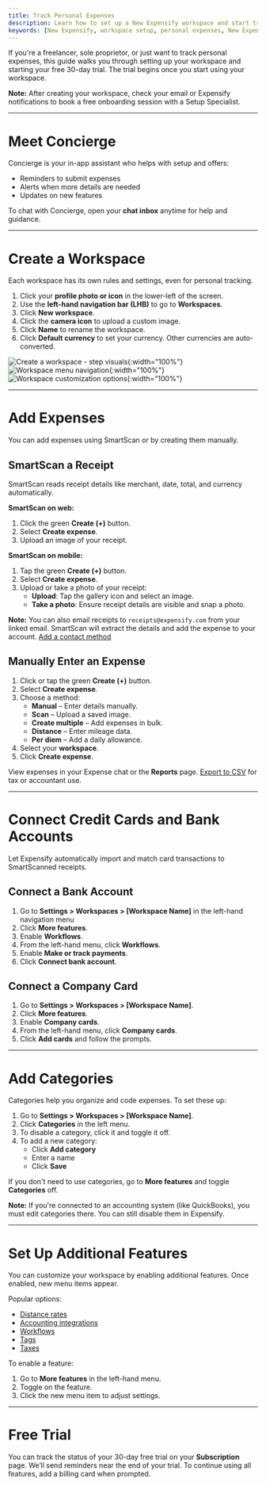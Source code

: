 ```yaml
---
title: Track Personal Expenses
description: Learn how to set up a New Expensify workspace and start tracking your personal or freelance expenses.
keywords: [New Expensify, workspace setup, personal expenses, New Expensify, SmartScan, categories, free trial]
---
```

<div id="new-expensify" markdown="1">

If you're a freelancer, sole proprietor, or just want to track personal expenses, this guide walks you through setting up your workspace and starting your free 30-day trial. The trial begins once you start using your workspace.

**Note:** After creating your workspace, check your email or Expensify notifications to book a free onboarding session with a Setup Specialist.

---

# Meet Concierge

Concierge is your in-app assistant who helps with setup and offers:
- Reminders to submit expenses
- Alerts when more details are needed
- Updates on new features

To chat with Concierge, open your **chat inbox** anytime for help and guidance.

---

# Create a Workspace

Each workspace has its own rules and settings, even for personal tracking.

1. Click your **profile photo or icon** in the lower-left of the screen.
2. Use the **left-hand navigation bar (LHB)** to go to **Workspaces**.
3. Click **New workspace**.
4. Click the **camera icon** to upload a custom image.
5. Click **Name** to rename the workspace.
6. Click **Default currency** to set your currency. Other currencies are auto-converted.

![Create a workspace - step visuals]({{site.url}}/assets/images/ExpensifyHelp_CreateWorkspace_1.png){:width="100%"}
![Workspace menu navigation]({{site.url}}/assets/images/ExpensifyHelp_CreateWorkspace_2.png){:width="100%"}
![Workspace customization options]({{site.url}}/assets/images/ExpensifyHelp_CreateWorkspace_3.png){:width="100%"}

---

# Add Expenses

You can add expenses using SmartScan or by creating them manually.

## SmartScan a Receipt

SmartScan reads receipt details like merchant, date, total, and currency automatically.

**SmartScan on web:**
1. Click the green **Create (+)** button.
2. Select **Create expense**.
3. Upload an image of your receipt.

**SmartScan on mobile:**
1. Tap the green **Create (+)** button.
2. Select **Create expense**.
3. Upload or take a photo of your receipt:
   - **Upload**: Tap the gallery icon and select an image.
   - **Take a photo**: Ensure receipt details are visible and snap a photo.

**Note:** You can also email receipts to `receipts@expensify.com` from your linked email. SmartScan will extract the details and add the expense to your account. [Add a contact method](https://help.expensify.com/articles/new-expensify/settings/Change-or-add-email-address)

## Manually Enter an Expense

1. Click or tap the green **Create (+)** button.
2. Select **Create expense**.
3. Choose a method:
   - **Manual** – Enter details manually.
   - **Scan** – Upload a saved image.
   - **Create multiple** – Add expenses in bulk.
   - **Distance** – Enter mileage data.
   - **Per diem** – Add a daily allowance.
4. Select your **workspace**.
5. Click **Create expense**.

View expenses in your Expense chat or the **Reports** page. [Export to CSV](https://help.expensify.com/articles/new-expensify/expenses-and-payments/Search-and-Download-Expenses) for tax or accountant use.

---

# Connect Credit Cards and Bank Accounts

Let Expensify automatically import and match card transactions to SmartScanned receipts.

## Connect a Bank Account

1. Go to **Settings > Workspaces > [Workspace Name]** in the left-hand navigation menu
2. Click **More features**.
3. Enable **Workflows**.
4. From the left-hand menu, click **Workflows**.
5. Enable **Make or track payments**.
6. Click **Connect bank account**.

## Connect a Company Card

1. Go to **Settings > Workspaces > [Workspace Name]**.
2. Click **More features**.
3. Enable **Company cards**.
4. From the left-hand menu, click **Company cards**.
5. Click **Add cards** and follow the prompts.

---

# Add Categories

Categories help you organize and code expenses. To set these up:

1. Go to **Settings > Workspaces > [Workspace Name]**.
2. Click **Categories** in the left menu.
3. To disable a category, click it and toggle it off.
4. To add a new category:
   - Click **Add category**
   - Enter a name
   - Click **Save**

If you don't need to use categories, go to **More features** and toggle **Categories** off.

**Note:** If you're connected to an accounting system (like QuickBooks), you must edit categories there. You can still disable them in Expensify.

---

# Set Up Additional Features

You can customize your workspace by enabling additional features. Once enabled, new menu items appear.

Popular options:
- [Distance rates](https://help.expensify.com/articles/new-expensify/workspaces/Set-distance-rates)
- [Accounting integrations](https://help.expensify.com/new-expensify/hubs/connections/)
- [Workflows](https://help.expensify.com/articles/new-expensify/workspaces/Set-up-workflows)
- [Tags](https://help.expensify.com/articles/new-expensify/workspaces/Create-expense-tags)
- [Taxes](https://help.expensify.com/articles/new-expensify/workspaces/Track-taxes)

To enable a feature:
1. Go to **More features** in the left-hand menu.
2. Toggle on the feature.
3. Click the new menu item to adjust settings.

---

# Free Trial

You can track the status of your 30-day free trial on your **Subscription** page. We’ll send reminders near the end of your trial. To continue using all features, add a billing card when prompted.

</div>
